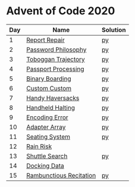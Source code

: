 # Advent of Code 2020

|Day|Name|Solution|
|---|---|---|
|1|[Report Repair](https://adventofcode.com/2020/day/1)|[py](/2020/python/day1.py)|
|2|[Password Philosophy](https://adventofcode.com/2020/day/2)|[py](/2020/python/day2.py)|
|3|[Toboggan Trajectory](https://adventofcode.com/2020/day/3)|[py](/2020/python/day3.py)|
|4|[Passport Processing](https://adventofcode.com/2020/day/4)|[py](/2020/python/day4.py)|
|5|[Binary Boarding](https://adventofcode.com/2020/day/5)|[py](/2020/python/day5.py)|
|6|[Custom Custom](https://adventofcode.com/2020/day/6)|[py](/2020/python/day6.py)|
|7|[Handy Haversacks](https://adventofcode.com/2020/day/7)|[py](/2020/python/day7.py)|
|8|[Handheld Halting](https://adventofcode.com/2020/day/8)|[py](/2020/python/day8.py)|
|9|[Encoding Error](https://adventofcode.com/2020/day/9)|[py](/2020/python/day9.py)|
|10|[Adapter Array](https://adventofcode.com/2020/day/10)|[py](/2020/python/day10.py)|
|11|[Seating System](https://adventofcode.com/2020/day/11)|[py](/2020/python/day11.py)|
|12|[Rain Risk](https://adventofcode.com/2020/day/12)|
|13|[Shuttle Search](https://adventofcode.com/2020/day/13)|[py](/2020/python/day13.py)|
|14|[Docking Data](https://adventofcode.com/2020/day/14)|
|15|[Rambunctious Recitation](https://adventofcode.com/2020/day/15)|[py](/2020/python/day15.py)|
